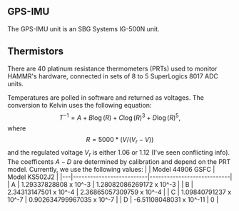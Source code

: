 ## GPS-IMU
The GPS-IMU unit is an SBG Systems IG-500N unit.


## Thermistors
There are 40 platinum resistance thermometers (PRTs) used to monitor HAMMR's hardware, connected in sets of 8 to 5 SuperLogics 8017 ADC units.

Temperatures are polled in software and returned as voltages. The conversion to Kelvin uses the following equation:
$$
T^{-1} = A + B\log(R) + C\log(R)^3 + D\log(R)^5
,$$
where
$$
R = 5000 * (V / (V_r - V))
$$
and the regulated voltage $V_r$ is either 1.06 or 1.12 (I've seen conflicting info). The coefficents $A - D$ are determined by calibration and depend on the PRT model. Currently, we use the following values:
|   | Model 44906 GSFC         | Model KS502J2              |
|---|--------------------------|----------------------------|
| A | 1.29337828808 x 10^-3    | 1.28082086269172 x 10^-3   |
| B | 2.34313147501 x 10^-4    | 2.36865057309759 x 10^-4   |
| C | 1.09840791237 x 10^-7    | 0.902634799967035 x 10^-7  |
| D | -6.51108048031 x 10^-11  | 0                          |

